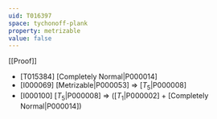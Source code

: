 ```yaml
---
uid: T016397
space: tychonoff-plank
property: metrizable
value: false
---
```

[[Proof]]

* [T015384] [Completely Normal|P000014]
* [I000069] [Metrizable|P000053] => [$T_5$|P000008]
* [I000100] [$T_5$|P000008] => ([$T_1$|P000002] + [Completely Normal|P000014])

